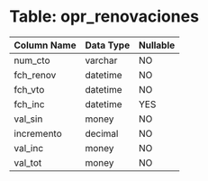 # Table: opr_renovaciones

| Column Name | Data Type | Nullable |
|-------------|-----------|----------|
| num_cto | varchar | NO |
| fch_renov | datetime | NO |
| fch_vto | datetime | NO |
| fch_inc | datetime | YES |
| val_sin | money | NO |
| incremento | decimal | NO |
| val_inc | money | NO |
| val_tot | money | NO |
